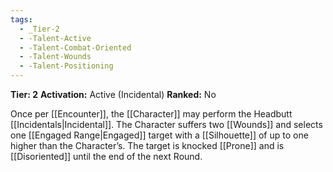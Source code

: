 ```yaml
---
tags:
  - _Tier-2
  - -Talent-Active
  - -Talent-Combat-Oriented
  - -Talent-Wounds
  - -Talent-Positioning
---
```

**Tier: 2**
**Activation:** Active (Incidental)
**Ranked:** No

Once per [[Encounter]], the [[Character]] may perform the Headbutt [[Incidentals|Incidental]]. The Character suffers two [[Wounds]] and selects one [[Engaged Range|Engaged]] target with a [[Silhouette]] of up to one higher than the Character’s. The target is knocked [[Prone]] and is [[Disoriented]] until the end of the next Round.